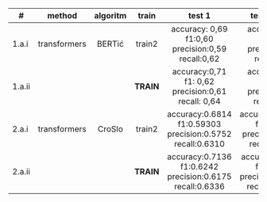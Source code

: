 | #      |    method    | algoritm |   train   |                               test 1                               |                             test 2 (ours)                            |                               test 3                              |
|--------|:------------:|:--------:|:---------:|:------------------------------------------------------------------:|:--------------------------------------------------------------------:|:-----------------------------------------------------------------:|
| 1.a.i  | transformers | BERTić   | train2    | accuracy: 0,69<br>f1:0,60<br>precision:0,59<br>recall:0,62         | accuracy:0,81<br>f1:0,75<br>precision:0,77<br>recall:0,74            | accuracy:0,71<br>f1:0,71<br>precision:0,77<br>recall:0,71         |
| 1.a.ii |              |          | **TRAIN** | accuracy:0,71<br>f1: 0,62<br>precision:0,61<br>recall: 0,64        | accuracy:0,93<br>f1: 0,91<br>precision:0,91<br>recall: 0,90          | accuracy:0,77<br>f1: 0,77<br>precision:0,83<br>recall:0,77        |
| 2.a.i  | transformers | CroSlo   | train2    | accuracy:0.6814<br>f1:0.59303<br>precision:0.5752<br>recall:0.6310 | accuracy:0.79757<br>f1:0.7436<br>precision:0.7484<br>recall:0.7404   | accuracy:0.6998<br>f1:0.6956<br>precision:0.7487<br>recall:0.6997 |
| 2.a.ii |              |          | **TRAIN** | accuracy:0.7136<br>f1:0.6242<br>precision:0.6175<br>recall:0.6336  | accuracy: 0.9271<br>f1:0.9096<br>precision:0.74941<br>recall:0.82076 | accuracy:0.7515<br>f1:0.7494<br>precision:0.8207<br>recall:0.7515 |